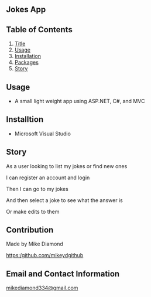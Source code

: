 ## Jokes App 

  ## Table of Contents
  1. [Title](#Title)
  2. [Usage](#Usage)
  3. [Installation](#Installtion)
  4. [Packages](#Packages)
  5. [Story](#Story)


  ## Usage

  * A small light weight app using ASP.NET, C#, and MVC

  ## Installtion
  
  * Microsoft Visual Studio
  
  ## Story

  As a user looking to list my jokes or find new ones
  
  I can register an account and login
  
  Then I can go to my jokes
  
  And then select a joke to see what the answer is
  
  Or make edits to them

  ## Contribution

  Made by Mike Diamond
  
  [https:/github.com/mikeydgithub](https:/github.com/mikeydgithub)
  
  ## Email and Contact Information
     
  mikediamond334@gmail.com
